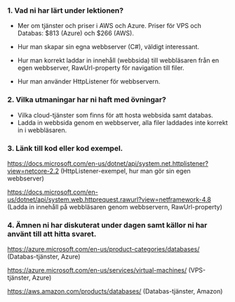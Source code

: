 ### **1. Vad ni har lärt under lektionen?**
- Mer om tjänster och priser i AWS och Azure. Priser för VPS och Databas: $813 (Azure) och $266 (AWS).

- Hur man skapar sin egna webbserver (C#), väldigt interessant.

- Hur man korrekt laddar in innehåll (webbsida) till webbläsaren från en egen webbserver, RawUrl-property för navigation till filer.

- Hur man använder HttpListener för webbservern.

  

### **2. Vilka utmaningar har ni haft med övningar?**
- Vilka cloud-tjänster som finns för att hosta webbsida samt databas.
- Ladda in webbsida genom en webbserver, alla filer laddades inte korrekt in i webbläsaren.



### **3. Länk till kod eller kod exempel.**
https://docs.microsoft.com/en-us/dotnet/api/system.net.httplistener?view=netcore-2.2 (HttpListener-exempel, hur man gör sin egen webbserver)

https://docs.microsoft.com/en-us/dotnet/api/system.web.httprequest.rawurl?view=netframework-4.8 (Ladda in innehåll på webbläsaren genom webbservern, RawUrl-property)



### **4. Ämnen ni har diskuterat under dagen samt källor ni har använt till att hitta svaret.**
https://azure.microsoft.com/en-us/product-categories/databases/ (Databas-tjänster, Azure)

https://azure.microsoft.com/en-us/services/virtual-machines/ (VPS-tjänster, Azure)

https://aws.amazon.com/products/databases/ (Databas-tjänster, Amazon)